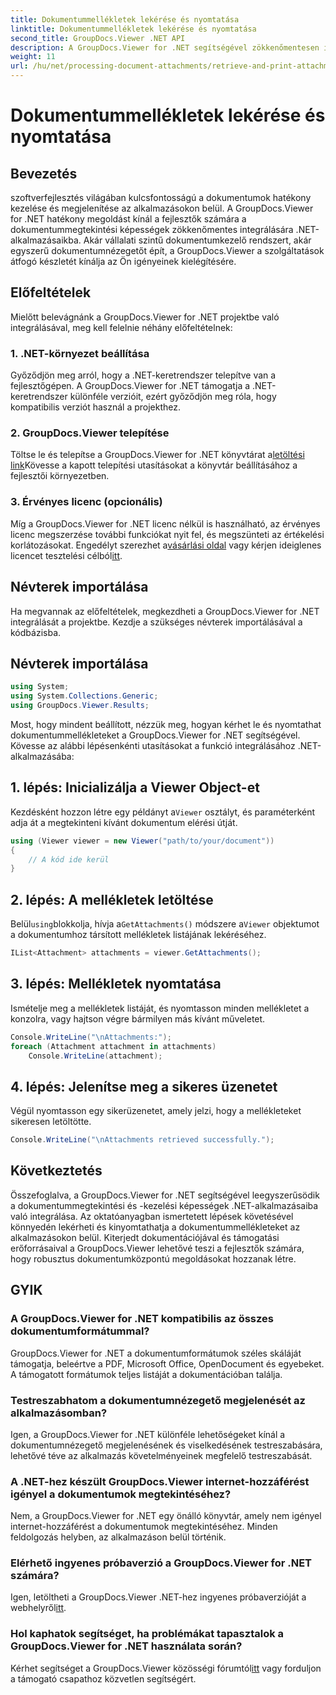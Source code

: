 ```yaml
---
title: Dokumentummellékletek lekérése és nyomtatása
linktitle: Dokumentummellékletek lekérése és nyomtatása
second_title: GroupDocs.Viewer .NET API
description: A GroupDocs.Viewer for .NET segítségével zökkenőmentesen integrálhatja a dokumentummegtekintési képességeket .NET-alkalmazásaiba. Könnyedén letöltheti és kinyomtathatja a dokumentummellékleteket.
weight: 11
url: /hu/net/processing-document-attachments/retrieve-and-print-attachments/
---
```


# Dokumentummellékletek lekérése és nyomtatása

## Bevezetés
szoftverfejlesztés világában kulcsfontosságú a dokumentumok hatékony kezelése és megjelenítése az alkalmazásokon belül. A GroupDocs.Viewer for .NET hatékony megoldást kínál a fejlesztők számára a dokumentummegtekintési képességek zökkenőmentes integrálására .NET-alkalmazásaikba. Akár vállalati szintű dokumentumkezelő rendszert, akár egyszerű dokumentumnézegetőt épít, a GroupDocs.Viewer a szolgáltatások átfogó készletét kínálja az Ön igényeinek kielégítésére.
## Előfeltételek
Mielőtt belevágnánk a GroupDocs.Viewer for .NET projektbe való integrálásával, meg kell felelnie néhány előfeltételnek:
### 1. .NET-környezet beállítása
Győződjön meg arról, hogy a .NET-keretrendszer telepítve van a fejlesztőgépen. A GroupDocs.Viewer for .NET támogatja a .NET-keretrendszer különféle verzióit, ezért győződjön meg róla, hogy kompatibilis verziót használ a projekthez.
### 2. GroupDocs.Viewer telepítése
 Töltse le és telepítse a GroupDocs.Viewer for .NET könyvtárat a[letöltési link](https://releases.groupdocs.com/viewer/net/)Kövesse a kapott telepítési utasításokat a könyvtár beállításához a fejlesztői környezetben.
### 3. Érvényes licenc (opcionális)
 Míg a GroupDocs.Viewer for .NET licenc nélkül is használható, az érvényes licenc megszerzése további funkciókat nyit fel, és megszünteti az értékelési korlátozásokat. Engedélyt szerezhet a[vásárlási oldal](https://purchase.groupdocs.com/buy) vagy kérjen ideiglenes licencet tesztelési célból[itt](https://purchase.groupdocs.com/temporary-license/).

## Névterek importálása
Ha megvannak az előfeltételek, megkezdheti a GroupDocs.Viewer for .NET integrálását a projektbe. Kezdje a szükséges névterek importálásával a kódbázisba.
## Névterek importálása
```csharp
using System;
using System.Collections.Generic;
using GroupDocs.Viewer.Results;
```

Most, hogy mindent beállított, nézzük meg, hogyan kérhet le és nyomtathat dokumentummellékleteket a GroupDocs.Viewer for .NET segítségével. Kövesse az alábbi lépésenkénti utasításokat a funkció integrálásához .NET-alkalmazásába:
## 1. lépés: Inicializálja a Viewer Object-et
 Kezdésként hozzon létre egy példányt a`Viewer` osztályt, és paraméterként adja át a megtekinteni kívánt dokumentum elérési útját.
```csharp
using (Viewer viewer = new Viewer("path/to/your/document"))
{
    // A kód ide kerül
}
```
## 2. lépés: A mellékletek letöltése
 Belül`using`blokkolja, hívja a`GetAttachments()` módszere a`Viewer` objektumot a dokumentumhoz társított mellékletek listájának lekéréséhez.
```csharp
IList<Attachment> attachments = viewer.GetAttachments();
```
## 3. lépés: Mellékletek nyomtatása
Ismételje meg a mellékletek listáját, és nyomtasson minden mellékletet a konzolra, vagy hajtson végre bármilyen más kívánt műveletet.
```csharp
Console.WriteLine("\nAttachments:");
foreach (Attachment attachment in attachments)
    Console.WriteLine(attachment);
```
## 4. lépés: Jelenítse meg a sikeres üzenetet
Végül nyomtasson egy sikerüzenetet, amely jelzi, hogy a mellékleteket sikeresen letöltötte.
```csharp
Console.WriteLine("\nAttachments retrieved successfully.");
```

## Következtetés
Összefoglalva, a GroupDocs.Viewer for .NET segítségével leegyszerűsödik a dokumentummegtekintési és -kezelési képességek .NET-alkalmazásaiba való integrálása. Az oktatóanyagban ismertetett lépések követésével könnyedén lekérheti és kinyomtathatja a dokumentummellékleteket az alkalmazásokon belül. Kiterjedt dokumentációjával és támogatási erőforrásaival a GroupDocs.Viewer lehetővé teszi a fejlesztők számára, hogy robusztus dokumentumközpontú megoldásokat hozzanak létre.
## GYIK
### A GroupDocs.Viewer for .NET kompatibilis az összes dokumentumformátummal?
GroupDocs.Viewer for .NET a dokumentumformátumok széles skáláját támogatja, beleértve a PDF, Microsoft Office, OpenDocument és egyebeket. A támogatott formátumok teljes listáját a dokumentációban találja.
### Testreszabhatom a dokumentumnézegető megjelenését az alkalmazásomban?
Igen, a GroupDocs.Viewer for .NET különféle lehetőségeket kínál a dokumentumnézegető megjelenésének és viselkedésének testreszabására, lehetővé téve az alkalmazás követelményeinek megfelelő testreszabását.
### A .NET-hez készült GroupDocs.Viewer internet-hozzáférést igényel a dokumentumok megtekintéséhez?
Nem, a GroupDocs.Viewer for .NET egy önálló könyvtár, amely nem igényel internet-hozzáférést a dokumentumok megtekintéséhez. Minden feldolgozás helyben, az alkalmazáson belül történik.
### Elérhető ingyenes próbaverzió a GroupDocs.Viewer for .NET számára?
 Igen, letöltheti a GroupDocs.Viewer .NET-hez ingyenes próbaverzióját a webhelyről[itt](https://releases.groupdocs.com/).
### Hol kaphatok segítséget, ha problémákat tapasztalok a GroupDocs.Viewer for .NET használata során?
 Kérhet segítséget a GroupDocs.Viewer közösségi fórumtól[itt](https://forum.groupdocs.com/c/viewer/9) vagy forduljon a támogató csapathoz közvetlen segítségért.